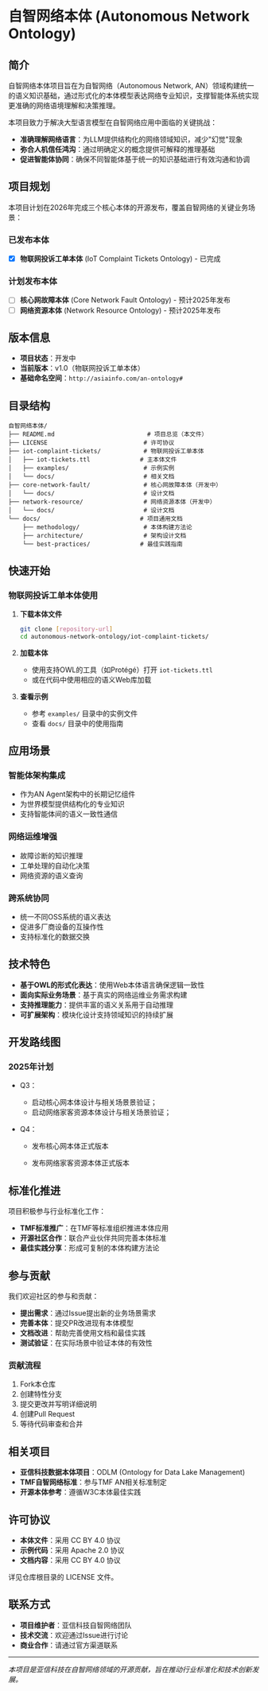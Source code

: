 # 自智网络本体 (Autonomous Network Ontology)

## 简介

自智网络本体项目旨在为自智网络（Autonomous Network, AN）领域构建统一的语义知识基础，通过形式化的本体模型表达网络专业知识，支撑智能体系统实现更准确的网络语境理解和决策推理。

本项目致力于解决大型语言模型在自智网络应用中面临的关键挑战：

- **准确理解网络语言**：为LLM提供结构化的网络领域知识，减少"幻觉"现象
- **弥合人机信任鸿沟**：通过明确定义的概念提供可解释的推理基础
- **促进智能体协同**：确保不同智能体基于统一的知识基础进行有效沟通和协调

## 项目规划

本项目计划在2026年完成三个核心本体的开源发布，覆盖自智网络的关键业务场景：

### 已发布本体

- [x] **物联网投诉工单本体** (IoT Complaint Tickets Ontology) - 已完成

### 计划发布本体

- [ ] **核心网故障本体** (Core Network Fault Ontology) - 预计2025年发布
- [ ] **网络资源本体** (Network Resource Ontology) - 预计2025年发布

## 版本信息

- **项目状态**：开发中
- **当前版本**：v1.0（物联网投诉工单本体）
- **基础命名空间**：`http://asiainfo.com/an-ontology#`

## 目录结构

```
自智网络本体/
├── README.md                          # 项目总览（本文件）
├── LICENSE                           # 许可协议
├── iot-complaint-tickets/            # 物联网投诉工单本体
│   ├── iot-tickets.ttl              # 主本体文件
│   ├── examples/                     # 示例实例
│   └── docs/                         # 相关文档
├── core-network-fault/               # 核心网故障本体（开发中）
│   └── docs/                         # 设计文档
├── network-resource/                 # 网络资源本体（开发中）
│   └── docs/                         # 设计文档
└── docs/                            # 项目通用文档
    ├── methodology/                  # 本体构建方法论
    ├── architecture/                 # 架构设计文档
    └── best-practices/              # 最佳实践指南
```

## 快速开始

### 物联网投诉工单本体使用

1. **下载本体文件**

   ```bash
   git clone [repository-url]
   cd autonomous-network-ontology/iot-complaint-tickets/
   ```

2. **加载本体**

   - 使用支持OWL的工具（如Protégé）打开 `iot-tickets.ttl`
   - 或在代码中使用相应的语义Web库加载

3. **查看示例**

   - 参考 `examples/` 目录中的实例文件
   - 查看 `docs/` 目录中的使用指南

## 应用场景

### 智能体架构集成

- 作为AN Agent架构中的长期记忆组件
- 为世界模型提供结构化的专业知识
- 支持智能体间的语义一致性通信

### 网络运维增强

- 故障诊断的知识推理
- 工单处理的自动化决策
- 网络资源的语义查询

### 跨系统协同

- 统一不同OSS系统的语义表达
- 促进多厂商设备的互操作性
- 支持标准化的数据交换

## 技术特色

- **基于OWL的形式化表达**：使用Web本体语言确保逻辑一致性
- **面向实际业务场景**：基于真实的网络运维业务需求构建
- **支持推理能力**：提供丰富的语义关系用于自动推理
- **可扩展架构**：模块化设计支持领域知识的持续扩展

## 开发路线图

### 		2025年计划

- Q3：

  - 启动核心网本体设计与相关场景景验证；
  - 启动网络家客资源本体设计与相关场景验证；

- Q4：

  - 发布核心网本体正式版本

  - 发布网络家客资源本体正式版本

    ### 

  

## 标准化推进

项目积极参与行业标准化工作：

- **TMF标准推广**：在TMF等标准组织推进本体应用
- **开源社区合作**：联合产业伙伴共同完善本体标准
- **最佳实践分享**：形成可复制的本体构建方法论

## 参与贡献

我们欢迎社区的参与和贡献：

- **提出需求**：通过Issue提出新的业务场景需求
- **完善本体**：提交PR改进现有本体模型
- **文档改进**：帮助完善使用文档和最佳实践
- **测试验证**：在实际场景中验证本体的有效性

### 贡献流程

1. Fork本仓库
2. 创建特性分支
3. 提交更改并写明详细说明
4. 创建Pull Request
5. 等待代码审查和合并

## 相关项目

- **亚信科技数据本体项目**：ODLM (Ontology for Data Lake Management)
- **TMF自智网络标准**：参与TMF AN相关标准制定
- **开源本体参考**：遵循W3C本体最佳实践

## 许可协议

- **本体文件**：采用 CC BY 4.0 协议
- **示例代码**：采用 Apache 2.0 协议
- **文档内容**：采用 CC BY 4.0 协议

详见仓库根目录的 LICENSE 文件。

## 联系方式

- **项目维护者**：亚信科技自智网络团队
- **技术交流**：欢迎通过Issue进行讨论
- **商业合作**：请通过官方渠道联系

------

*本项目是亚信科技在自智网络领域的开源贡献，旨在推动行业标准化和技术创新发展。*